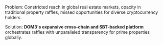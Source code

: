 Problem: Constricted reach in global real estate markets, opacity in traditional property raffles, missed opportunities for diverse cryptocurrency holders.

Solution: **DOM3's expansive cross-chain and SBT-backed platform** orchestrates raffles with unparalleled transparency for prime properties globally.
